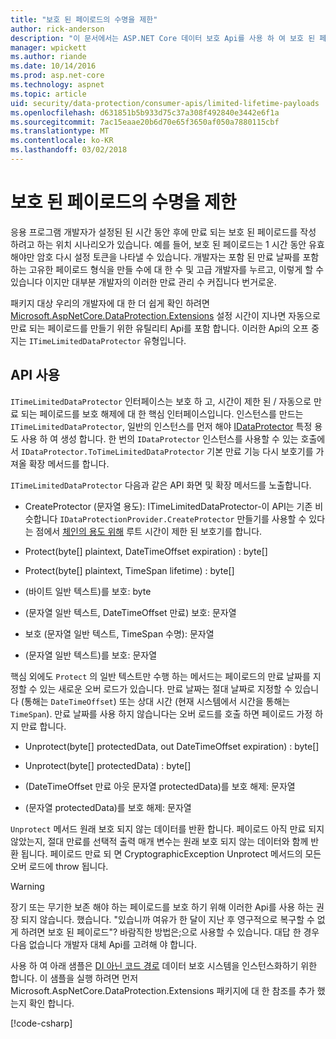 ```yaml
---
title: "보호 된 페이로드의 수명을 제한"
author: rick-anderson
description: "이 문서에서는 ASP.NET Core 데이터 보호 Api를 사용 하 여 보호 된 페이로드의 수명을 제한 하는 방법을 설명 합니다."
manager: wpickett
ms.author: riande
ms.date: 10/14/2016
ms.prod: asp.net-core
ms.technology: aspnet
ms.topic: article
uid: security/data-protection/consumer-apis/limited-lifetime-payloads
ms.openlocfilehash: d631851b5b933d75c37a308f492840e3442e6f1a
ms.sourcegitcommit: 7ac15eaae20b6d70e65f3650af050a7880115cbf
ms.translationtype: MT
ms.contentlocale: ko-KR
ms.lasthandoff: 03/02/2018
---
```

# <a name="limiting-the-lifetime-of-protected-payloads"></a>보호 된 페이로드의 수명을 제한

응용 프로그램 개발자가 설정된 된 시간 동안 후에 만료 되는 보호 된 페이로드를 작성 하려고 하는 위치 시나리오가 있습니다. 예를 들어, 보호 된 페이로드는 1 시간 동안 유효 해야만 암호 다시 설정 토큰을 나타낼 수 있습니다. 개발자는 포함 된 만료 날짜를 포함 하는 고유한 페이로드 형식을 만들 수에 대 한 수 및 고급 개발자를 누르고, 이렇게 할 수 있습니다 이지만 대부분 개발자의 이러한 만료 관리 수 커집니다 번거로운.

패키지 대상 우리의 개발자에 대 한 더 쉽게 확인 하려면 [Microsoft.AspNetCore.DataProtection.Extensions](https://www.nuget.org/packages/Microsoft.AspNetCore.DataProtection.Extensions/) 설정 시간이 지나면 자동으로 만료 되는 페이로드를 만들기 위한 유틸리티 Api를 포함 합니다. 이러한 Api의 오프 중지는 `ITimeLimitedDataProtector` 유형입니다.

## <a name="api-usage"></a>API 사용

`ITimeLimitedDataProtector` 인터페이스는 보호 하 고, 시간이 제한 된 / 자동으로 만료 되는 페이로드를 보호 해제에 대 한 핵심 인터페이스입니다. 인스턴스를 만드는 `ITimeLimitedDataProtector`, 일반의 인스턴스를 먼저 해야 [IDataProtector](overview.md) 특정 용도 사용 하 여 생성 합니다. 한 번의 `IDataProtector` 인스턴스를 사용할 수 있는 호출에서 `IDataProtector.ToTimeLimitedDataProtector` 기본 만료 기능 다시 보호기를 가져올 확장 메서드를 합니다.

`ITimeLimitedDataProtector` 다음과 같은 API 화면 및 확장 메서드를 노출합니다.

* CreateProtector (문자열 용도): ITimeLimitedDataProtector-이 API는 기존 비슷합니다 `IDataProtectionProvider.CreateProtector` 만들기를 사용할 수 있다는 점에서 [체인의 용도 위해](purpose-strings.md) 루트 시간이 제한 된 보호기를 합니다.

* Protect(byte[] plaintext, DateTimeOffset expiration) : byte[]

* Protect(byte[] plaintext, TimeSpan lifetime) : byte[]

* (바이트 일반 텍스트)를 보호: byte

* (문자열 일반 텍스트, DateTimeOffset 만료) 보호: 문자열

* 보호 (문자열 일반 텍스트, TimeSpan 수명): 문자열

* (문자열 일반 텍스트)를 보호: 문자열

핵심 외에도 `Protect` 의 일반 텍스트만 수행 하는 메서드는 페이로드의 만료 날짜를 지정할 수 있는 새로운 오버 로드가 있습니다. 만료 날짜는 절대 날짜로 지정할 수 있습니다 (통해는 `DateTimeOffset`) 또는 상대 시간 (현재 시스템에서 시간을 통해는 `TimeSpan`). 만료 날짜를 사용 하지 않습니다는 오버 로드를 호출 하면 페이로드 가정 하지 만료 합니다.

* Unprotect(byte[] protectedData, out DateTimeOffset expiration) : byte[]

* Unprotect(byte[] protectedData) : byte[]

* (DateTimeOffset 만료 아웃 문자열 protectedData)를 보호 해제: 문자열

* (문자열 protectedData)를 보호 해제: 문자열

`Unprotect` 메서드 원래 보호 되지 않는 데이터를 반환 합니다. 페이로드 아직 만료 되지 않았는지, 절대 만료를 선택적 출력 매개 변수는 원래 보호 되지 않는 데이터와 함께 반환 됩니다. 페이로드 만료 되 면 CryptographicException Unprotect 메서드의 모든 오버 로드에 throw 됩니다.

>[!WARNING]
> 장기 또는 무기한 보존 해야 하는 페이로드를 보호 하기 위해 이러한 Api를 사용 하는 권장 되지 않습니다. 했습니다. "있습니까 여유가 한 달이 지난 후 영구적으로 복구할 수 없게 하려면 보호 된 페이로드"? 바람직한 방법은;으로 사용할 수 있습니다. 대답 한 경우 다음 없습니다 개발자 대체 Api를 고려해 야 합니다.

사용 하 여 아래 샘플은 [DI 아닌 코드 경로](../configuration/non-di-scenarios.md) 데이터 보호 시스템을 인스턴스화하기 위한 합니다. 이 샘플을 실행 하려면 먼저 Microsoft.AspNetCore.DataProtection.Extensions 패키지에 대 한 참조를 추가 했는지 확인 합니다.

[!code-csharp[](limited-lifetime-payloads/samples/limitedlifetimepayloads.cs)]
